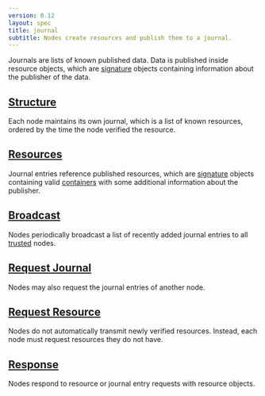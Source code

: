 ```yaml
---
version: 0.12
layout: spec
title: journal
subtitle: Nodes create resources and publish them to a journal.
---
```



Journals are lists of known published data. Data is published
inside resource objects, which are [signature](../core/signature)
objects containing information about the publisher of the data.

## [Structure](./structure)

Each node maintains its own journal, which is a list of known
resources, ordered by the time the node verified the resource.

## [Resources](./resource)

Journal entries reference published resources, which are
[signature](../core/signature) objects containing valid
[containers](../core/container) with some additional information
about the publisher.

## [Broadcast](./broadcast)

Nodes periodically broadcast a list of recently added journal
entries to all [trusted](../schema/trust) nodes.

## [Request Journal](./request_journal)

Nodes may also request the journal entries of another node.

## [Request Resource](./request_resource)

Nodes do not automatically transmit newly verified resources. Instead,
each node must request resources they do not have.

## [Response](./response)

Nodes respond to resource or journal entry requests with
resource objects.
